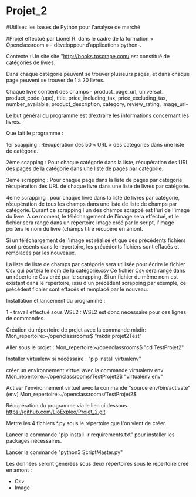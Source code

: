 # Projet_2
#Utilisez les bases de Python pour l'analyse de marché

#Projet effectué par Lionel R. dans le cadre de la formation « Openclassroom »  - développeur d’applications python-.

Contexte :
Un site site "http://books.toscrape.com/ est constitué de catégories de livres.

Dans chaque catégorie peuvent se trouver plusieurs pages, et dans chaque page peuvent se trouver de 1 à 20 livres.

Chaque livre contient des champs - product_page_url, universal_ product_code (upc), title, price_including_tax, 
price_excluding_tax, number_available, product_description, category, review_rating, image_url-

Le but général du programme est d'extraire les informations concernant les livres.


Que fait le programme :

1er scapping : Récupération des 50 « URL » des catégories dans une liste de catégorie. 

2ème scapping : Pour chaque catégorie dans la liste, récupération des URL des pages de la catégorie dans une liste de 
pages par catégorie.

3ème scrapping : Pour chaque page dans la liste de pages par catégorie, récupération des URL de chaque livre dans une 
liste de livres par catégorie.

4ème scrapping : pour chaque livre dans la liste de livres par catégorie, récupération de tous les champs dans une liste
de liste de champs par catégorie. Durant ce scrapping l'un des champs scrappé est l'url de l'image du livre. 
A ce moment, le téléchargement de l'image sera effectué, et le fichier sera rangé dans un répertoire Image créé par le 
script, l'image portera le nom du livre (champs titre récupéré en amont. 

Si un téléchargement de l'image est réalisé et que des précédents fichiers sont présents dans le répertoire, les 
précédents fichiers sont effacés et remplacés par les nouveaux.

La liste de liste de champs par catégorie sera utilisée pour écrire le fichier Csv qui portera le nom de la catégorie.csv
Ce fichier Csv sera rangé dans un répertoire Csv créé par le scrapping. Si un fichier du même nom est existant dans le 
répertoire, issu d'un précédent scrapping par exemple, ce précédent fichier sont effacés et remplacé par le nouveau.

Installation et lancement du programme :

1 - travail effectué sous WSL2 : WSL2 est donc nécessaire pour ces lignes de commandes.

Création du répertoire de projet avec la commande mkdir:
Mon_repertoire:~/openclassrooms$ "mkdir projet2Test"

Aller sous le projet  :
Mon_repertoire:~/openclassrooms$ "cd TestProjet2"

Installer virtualenv si nécéssaire :
"pip install virtualenv" 

créer un environnement virtuel avec la commande virtualenv env
Mon_repertoire:~/openclassrooms/TestProjet2$ "virtualenv env"

Activer l'environnement virtuel avec la commande "source env/bin/activate"
(env) Mon_repertoire:~/openclassrooms/TestProjet2$

Récupération du programme via le lien ci dessous.
https://github.com/LioExpleo/Projet_2.git

Mettre les 4 fichiers *.py sous le répertoire que l'on vient de créer.

Lancer la commande "pip install -r requirements.txt" pour installer les packages nécessaires.

Lancer la commande "python3 ScriptMaster.py"

Les données seront générées sous deux répertoires sous le répertoire créé en amont :
  - Csv
  - Image
